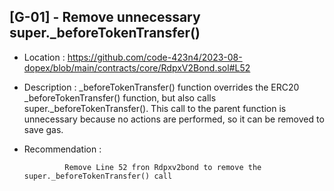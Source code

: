 ## [G-01] - Remove unnecessary super._beforeTokenTransfer() 

  - Location : https://github.com/code-423n4/2023-08-dopex/blob/main/contracts/core/RdpxV2Bond.sol#L52

  - Description :
                   _beforeTokenTransfer() function overrides the ERC20 _beforeTokenTransfer() function, but also calls super._beforeTokenTransfer(). This call to the parent function is unnecessary because no actions are performed, so it can be removed to save gas. 

  - Recommendation : 

                 Remove Line 52 fron Rdpxv2bond to remove the super._beforeTokenTransfer() call

